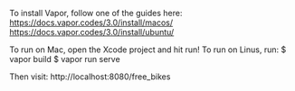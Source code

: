 To install Vapor, follow one of the guides here:
https://docs.vapor.codes/3.0/install/macos/
https://docs.vapor.codes/3.0/install/ubuntu/

To run on Mac, open the Xcode project and hit run!
To run on Linus, run:
$ vapor build
$ vapor run serve

Then visit: http://localhost:8080/free_bikes